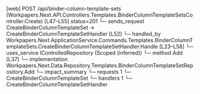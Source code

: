 [web] POST /api/binder-column-template-sets  (Workpapers.Next.API.Controllers.Templates.BinderColumnTemplateSetsController.Create)  [L47–L55] status=201
  └─ sends_request CreateBinderColumnTemplateSet -> CreateBinderColumnTemplateSetHandler [L52]
    └─ handled_by Workpapers.Next.ApplicationService.Commands.Templates.BinderColumnTemplateSets.CreateBinderColumnTemplateSetHandler.Handle [L23–L58]
      └─ uses_service IControlledRepository<BinderColumnTemplateSet> (Scoped (inferred))
        └─ method Add [L37]
          └─ implementation Workpapers.Next.Data.Repository.Templates.BinderColumnTemplateSetRepository.Add
  └─ impact_summary
    └─ requests 1
      └─ CreateBinderColumnTemplateSet
    └─ handlers 1
      └─ CreateBinderColumnTemplateSetHandler


